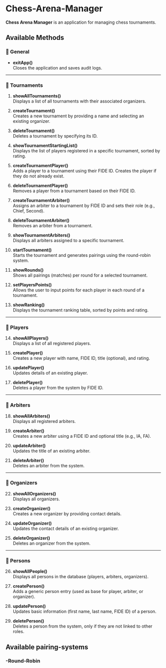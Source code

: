 # Chess-Arena-Manager
**Chess Arena Manager** is an application for managing chess tournaments.

## Available Methods

### 🔹 General
- **exitApp()**  
  Closes the application and saves audit logs.

---

### 🔹 Tournaments

1. **showAllTournaments()**  
   Displays a list of all tournaments with their associated organizers.

2. **createTournament()**  
   Creates a new tournament by providing a name and selecting an existing organizer.

3. **deleteTournament()**  
   Deletes a tournament by specifying its ID.

4. **showTournamentStartingList()**  
   Displays the list of players registered in a specific tournament, sorted by rating.

5. **createTournamentPlayer()**  
   Adds a player to a tournament using their FIDE ID. Creates the player if they do not already exist.

6. **deleteTournamentPlayer()**  
   Removes a player from a tournament based on their FIDE ID.

7. **createTournamentArbiter()**  
   Assigns an arbiter to a tournament by FIDE ID and sets their role (e.g., Chief, Second).

8. **deleteTournamentArbiter()**  
   Removes an arbiter from a tournament.

9. **showTournamentArbiters()**  
   Displays all arbiters assigned to a specific tournament.

10. **startTournament()**  
    Starts the tournament and generates pairings using the round-robin system.

11. **showRounds()**  
    Shows all pairings (matches) per round for a selected tournament.

12. **setPlayersPoints()**  
    Allows the user to input points for each player in each round of a tournament.

13. **showRanking()**  
    Displays the tournament ranking table, sorted by points and rating.

---

### 🔹 Players

14. **showAllPlayers()**  
    Displays a list of all registered players.

15. **createPlayer()**  
    Creates a new player with name, FIDE ID, title (optional), and rating.

16. **updatePlayer()**  
    Updates details of an existing player.

17. **deletePlayer()**  
    Deletes a player from the system by FIDE ID.

---

### 🔹 Arbiters

18. **showAllArbiters()**  
    Displays all registered arbiters.

19. **createArbiter()**  
    Creates a new arbiter using a FIDE ID and optional title (e.g., IA, FA).

20. **updateArbiter()**  
    Updates the title of an existing arbiter.

21. **deleteArbiter()**  
    Deletes an arbiter from the system.

---

### 🔹 Organizers

22. **showAllOrganizers()**  
    Displays all organizers.

23. **createOrganizer()**  
    Creates a new organizer by providing contact details.

24. **updateOrganizer()**  
    Updates the contact details of an existing organizer.

25. **deleteOrganizer()**  
    Deletes an organizer from the system.

---

### 🔹 Persons

26. **showAllPeople()**  
    Displays all persons in the database (players, arbiters, organizers).

27. **createPerson()**  
    Adds a generic person entry (used as base for player, arbiter, or organizer).

28. **updatePerson()**  
    Updates basic information (first name, last name, FIDE ID) of a person.

29. **deletePerson()**  
    Deletes a person from the system, only if they are not linked to other roles.


## Available pairing-systems
### -Round-Robin

